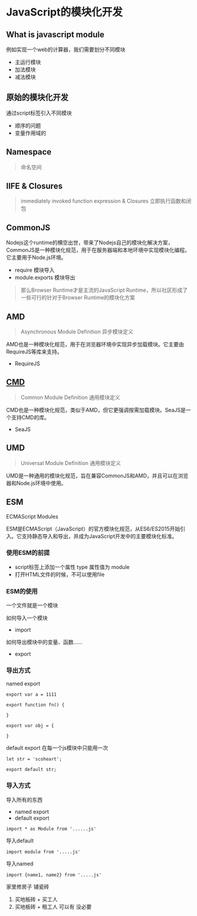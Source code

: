 # JavaScript的模块化开发

## What is javascript module
例如实现一个web的计算器，我们需要划分不同模块
- 主运行模块
- 加法模块
- 减法模块

## 原始的模块化开发
通过script标签引入不同模块
- 顺序的问题
- 变量作用域的

## Namespace
> 命名空间

## IIFE & Closures
> immediately invoked function expression & Closures 立即执行函数和闭包

## CommonJS
Nodejs这个runtime的横空出世，带来了Nodejs自己的模块化解决方案，CommonJS是一种模块化规范，用于在服务器端和本地环境中实现模块化编程。它主要用于Node.js环境。
- require 模块导入
- module.exports 模块导出

> 那么Browser Runtime才是主流的JavaScript Runtime，所以社区形成了一些可行的针对于Browser Runtime的模块化方案


## AMD
> Asynchronous Module Definition 异步模块定义

AMD也是一种模块化规范，用于在浏览器环境中实现异步加载模块。它主要由RequireJS等库来支持。
- RequireJS

## [CMD](https://github.com/cmdjs/specification/blob/master/draft/module.md)
> Common Module Definition 通用模块定义

CMD也是一种模块化规范，类似于AMD，但它更强调按需加载模块。SeaJS是一个支持CMD的库。
- SeaJS

## UMD
> Universal Module Definition 通用模块定义

UMD是一种通用的模块化规范，旨在兼容CommonJS和AMD，并且可以在浏览器和Node.js环境中使用。

## ESM
ECMAScript Modules

ESM是ECMAScript（JavaScript）的官方模块化规范，从ES6/ES2015开始引入。它支持静态导入和导出，并成为JavaScript开发中的主要模块化标准。

### 使用ESM的前提
- script标签上添加一个属性 type 属性值为 module
- 打开HTML文件的时候，不可以使用file

### ESM的使用
一个文件就是一个模块

如何导入一个模块
- import

如何导出模块中的变量、函数……
- export

### 导出方式
named export
```
export var a = 1111

export function fn() {

}

export var obj = {

}

```

default export
在每一个js模块中只能用一次
```
let str = 'scoheart';

export default str;
```

### 导入方式
导入所有的东西
- named export
- default export
```
import * as Module from '......js'
```

导入default
```
import module from '.....js'
```

导入named
```
import {name1, name2} from '.....js'
```


家里修房子 铺瓷砖

1. 买地板砖 + 买工人
2. 买地板砖 + 租工人
可以有 没必要